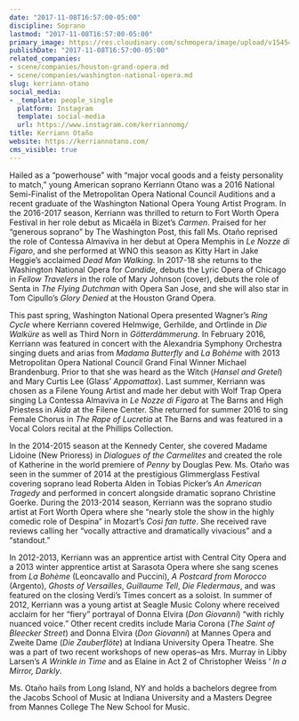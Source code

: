 ```yaml
---
date: "2017-11-08T16:57:00-05:00"
discipline: Soprano
lastmod: "2017-11-08T16:57:00-05:00"
primary_image: https://res.cloudinary.com/schmopera/image/upload/v1545409169/media/webhook-uploads/1510178095687/Otano.jpg.jpg
publishDate: "2017-11-08T16:57:00-05:00"
related_companies:
- scene/companies/houston-grand-opera.md
- scene/companies/washington-national-opera.md
slug: kerriann-otano
social_media:
- _template: people_single
  platform: Instagram
  template: social-media
  url: https://www.instagram.com/kerriannomg/
title: Kerriann Otaño
website: https://kerriannotano.com/
cms_visible: true
---
```


Hailed as a “powerhouse” with “major vocal goods and a feisty personality to match,” young American soprano Kerriann Otano was a 2016 National Semi-Finalist of the Metropolitan Opera National Council Auditions and a recent graduate of the  Washington National Opera Young Artist Program. In the 2016-2017 season, Kerriann was thrilled to return to Fort Worth Opera Festival in her role debut as Micaëla in Bizet’s *Carmen*.  Praised for her “generous soprano” by The Washington Post, this fall Ms. Otaño reprised the role of Contessa Almaviva in her debut at Opera Memphis in *Le Nozze di Figaro*, and she performed at WNO this season as Kitty Hart in Jake Heggie’s acclaimed *Dead Man Walking*. In 2017-18 she returns to the Washington National Opera for *Candide*, debuts the Lyric Opera of Chicago in *Fellow Travelers* in the role of Mary Johnson (cover), debuts the role of Senta in *The Flying Dutchman* with Opera San Jose, and she will also star in Tom Cipullo’s *Glory Denied* at the Houston Grand Opera.

This past spring, Washington National Opera presented Wagner’s *Ring Cycle* where Kerriann covered Helmwige, Gerhilde, and Ortlinde in *Die Walküre* as well as Third Norn in *Götterdämmerung*. In February 2016, Kerriann was featured in concert with the Alexandria Symphony Orchestra singing duets and arias from *Madama Butterfly* and *La Bohème* with 2013 Metropolitan Opera National Council Grand Final Winner Michael Brandenburg. Prior to that she was heard as the Witch (*Hansel and Gretel*) and Mary Curtis Lee (Glass’ *Appomattox*). Last summer, Kerriann was chosen as a Filene Young Artist and made her debut with Wolf Trap Opera singing La Contessa Almaviva in *Le Nozze di Figaro* at The Barns and High Priestess in *Aïda* at the Filene Center. She returned for summer 2016 to sing Female Chorus in *The Rape of Lucretia* at The Barns and was featured in a Vocal Colors recital at the Phillips Collection.

In the 2014-2015 season at the Kennedy Center, she covered Madame Lidoine (New Prioress) in *Dialogues of the Carmelites* and created the role of Katherine in the world premiere of *Penny* by Douglas Pew. Ms. Otaño was seen in the summer of 2014 at the prestigious Glimmerglass Festival covering soprano lead Roberta Alden in Tobias Picker’s *An American Tragedy* and performed in concert alongside dramatic soprano Christine Goerke. During the 2013-2014 season, Kerriann was the soprano studio artist at Fort Worth Opera where she “nearly stole the show in the highly comedic role of Despina” in Mozart’s *Così fan tutte*. She received rave reviews calling her “vocally attractive and dramatically vivacious” and a “standout.”

In 2012-2013, Kerriann was an apprentice artist with Central City Opera and a 2013 winter apprentice artist at Sarasota Opera where she sang scenes from *La Bohème* (Leoncavallo and Puccini), *A Postcard from Morocco* (Argento), *Ghosts of Versailles*, *Guillaume Tell*, *Die Fledermaus*, and was featured on the closing Verdi’s Times concert as a soloist. In summer of 2012, Kerriann was a young artist at Seagle Music Colony where received acclaim for her “fiery” portrayal of Donna Elvira (*Don Giovanni*) “with richly nuanced voice.” Other recent credits include Maria Corona (*The Saint of Bleecker Street*) and Donna Elvira (*Don Giovanni*) at Mannes Opera and Zweite Dame (*Die Zauberflöte*) at Indiana University Opera Theatre. She was a part of two recent workshops of new operas–as Mrs. Murray in Libby Larsen’s *A Wrinkle in Time* and as Elaine in Act 2 of Christopher Weiss ‘ *In a Mirror, Darkly*.

Ms. Otaño hails from Long Island, NY and holds a bachelors degree from the Jacobs School of Music at Indiana University and a Masters Degree from Mannes College The New School for Music.
